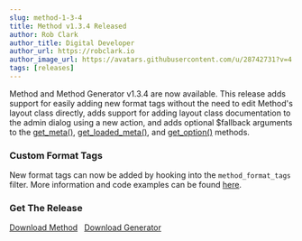 ```yaml
---
slug: method-1-3-4
title: Method v1.3.4 Released
author: Rob Clark
author_title: Digital Developer
author_url: https://robclark.io
author_image_url: https://avatars.githubusercontent.com/u/28742731?v=4
tags: [releases]
---
```


Method and Method Generator v1.3.4 are now available. This release adds support for easily adding new format tags without the need to edit Method's layout class directly, adds support for adding layout class documentation to the admin dialog using a new action, and adds optional $fallback arguments to the [get_meta()](/docs/method-layout/methods/get_meta()), [get_loaded_meta()](/docs/method-layout/methods/get_loaded_meta()), and [get_option()](/docs/method-layout/methods/get_option()) methods.

### Custom Format Tags

New format tags can now be added by hooking into the `method_format_tags` filter. More information and code examples can be found [here](/docs/other-references/format-tags#adding-new-tags--v134).

### Get The Release

<a href="https://github.com/pixelwatt/method/releases" class="button button--primary" target="_blank">Download Method</a>&nbsp;&nbsp;&nbsp;<a href="https://github.com/pixelwatt/method-generator/releases" class="button button--primary" target="_blank">Download Generator</a>
